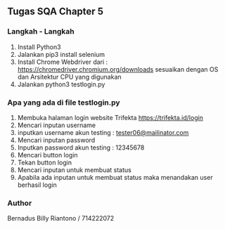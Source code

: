 ## Tugas SQA Chapter 5

### Langkah - Langkah
1. Install Python3
2. Jalankan pip3 install selenium
3. Install Chrome Webdriver dari : https://chromedriver.chromium.org/downloads sesuaikan dengan OS dan Arsitektur CPU yang digunakan
4. Jalankan python3 testlogin.py


### Apa yang ada di file testlogin.py
1. Membuka halaman login website Trifekta https://trifekta.id/login
2. Mencari inputan username
3. inputkan username akun testing : tester06@mailinator.com
4. Mencari inputan password
5. Inputkan password akun testing : 12345678
6. Mencari button login
7. Tekan button login
8. Mencari inputan untuk membuat status
9. Apabila ada inputan untuk membuat status maka menandakan user berhasil login


### Author

Bernadus Billy Riantono / 714222072